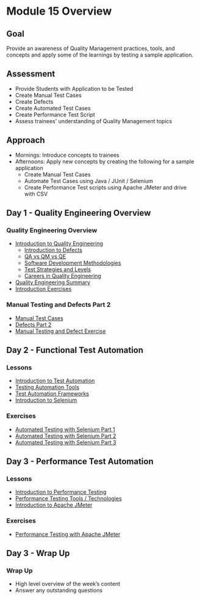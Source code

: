 # Module 15 Overview

## Goal
Provide an awareness of Quality Management practices, tools, and concepts and apply some of the learnings by testing a sample application.

## Assessment

- Provide Students with Application to be Tested
- Create Manual Test Cases
- Create Defects
- Create Automated Test Cases
- Create Performance Test Script
- Assess trainees' understanding of Quality Management topics

## Approach

- Mornings: Introduce concepts to trainees
- Afternoons: Apply new concepts by creating the following for a sample application
  - Create Manual Test Cases
  - Automate Test Cases using Java / JUnit / Selenium
  - Create Performance Test scripts using Apache JMeter and drive with CSV

## Day 1 - Quality Engineering Overview

### Quality Engineering Overview
- [Introduction to Quality Engineering](./lessons/M15-introduction-to-quality-engineering.md)
  - [Introduction to Defects](./lessons/M15-introduction-to-defects.md)
  - [QA vs QM vs QE](./lessons/M15-qa-qm-qe.md)
  - [Software Development Methodologies](./lessons/M15-software-development-methodologies.md)
  - [Test Strategies and Levels](./lessons/M15-test-strategies-and-levels.md)
  - [Careers in Quality Engineering](./lessons/M15-careers-in-quality-engineering.md)
- [Quality Engineering Summary](./lessons/M15-qe-overview-summary.md)
- [Introduction Exercises](./exercises/M15-exercise-introduction-to-quality-engineering.md)

### Manual Testing and Defects Part 2
- [Manual Test Cases](./lessons/M15-manual-testing.md)
- [Defects Part 2](./lessons/M15-defects-part-2.md)
- [Manual Testing and Defect Exercise](./exercises/M15-exercise-manual-testing.md)

## Day 2 - Functional Test Automation

### Lessons
- [Introduction to Test Automation](./lessons/M15-introduction-to-test-automation.md)
- [Testing Automation Tools](./lessons/M15-test-automation-tools.md)
- [Test Automation Frameworks](./lessons/M15-test-automation-tools.md)
- [Introduction to Selenium](./lessons/M15-introduction-to-selenium.md)

### Exercises
- [Automated Testing with Selenium Part 1](./exercises/M15-exercise-automated-testing-part1.md)
- [Automated Testing with Selenium Part 2](./exercises/M15-exercise-automated-testing-part2.md)
- [Automated Testing with Selenium Part 3](./exercises/M15-exercise-automated-testing-part3.md)

## Day 3 - Performance Test Automation

### Lessons
- [Introduction to Performance Testing](./lessons/M15-introduction-to-performance-testing.md)
- [Performance Testing Tools / Technologies](./lessons/M15-performance-testing-tools.md)
- [Introduction to Apache JMeter](./lessons/M15-introduction-to-apache-jmeter.md)

### Exercises
- [Performance Testing with Apache JMeter](./exercises/M15-exercise-performance-testing.md)

## Day 3 - Wrap Up

### Wrap Up
- High level overview of the week’s content
- Answer any outstanding questions
